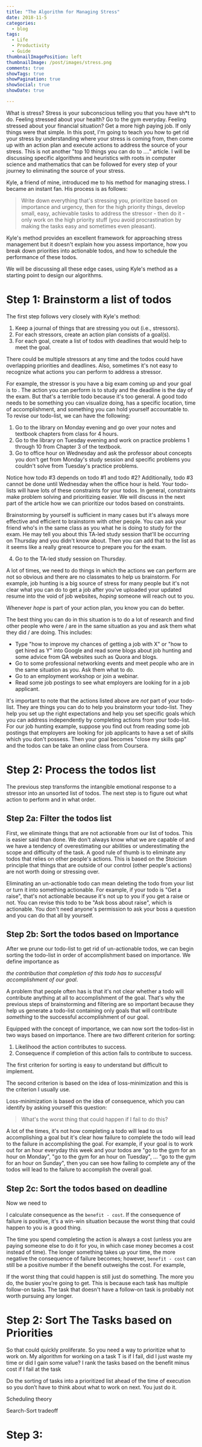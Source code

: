 ```yaml
---
title: "The Algorithm for Managing Stress"
date: 2018-11-5
categories:
  - blog
tags:
  - Life
  - Productivity
  - Guide
thumbnailImagePosition: left
thumbnailImage: /post/images/stress.png
comments: true
showTags: true
showPagination: true
showSocial: true
showDate: true

---
```


What is stress? Stress is your subconscious telling you that you have sh*t to do. Feeling stressed about your health? Go to the gym everyday. Feeling stressed about your financial situation? Get a more high paying job. If only things were that simple. In this post, I'm going to teach you how to get rid your stress by understanding where your stress is coming from, then come up with an action plan and execute actions to address the source of your stress. This is not another "top 10 things you can do to ...." article. I will be discussing specific algorithms and heuristics with roots in computer science and mathematics that can be followed for every step of your journey to eliminating the source of your stress.

<!--more-->

Kyle, a friend of mine, introduced me to his method for managing stress. I became an instant fan. His process is as follows:

> Write down everything that's stressing you, prioritize based on importance and urgency, then for the high priority things, develop small, easy, achievable tasks to address the stressor - then do it - only work on the high priority stuff (you avoid procrastination by making the tasks easy and sometimes even pleasant).

Kyle's method provides an excellent framework for approaching stress management but it doesn't explain how you assess importance, how you break down priorities into actionable todos, and how to schedule the performance of these todos.

We will be discussing all these edge cases, using Kyle's method as a starting point to design our algorithms.

# Step 1: Brainstorm a list of todos

The first step follows very closely with Kyle's method:

1. Keep a journal of things that are stressing you out (i.e., stressors).
2. For each stressors, create an action plan consists of a goal(s).
3. For each goal, create a list of todos with deadlines that would help to meet the goal.

There could be multiple stressors at any time and the todos could have overlapping priorities and deadlines. Also, sometimes it's not easy to recognize what actions you can perform to address a stressor.

For example, the stressor is you have a big exam coming up and your goal is to . The action you can perform is to study and the deadline is the day of the exam. But that's a terrible todo because it's too general. A good todo needs to be something you can visualize doing, has a specific location, time of accomplishment, and something you can hold yourself accountable to. To revise our todo-list, we can have the following:

1. Go to the library on Monday evening and go over your notes and textbook chapters from class for 4 hours.
2. Go to the library on Tuesday evening and work on practice problems 1 through 10 from Chapter 3 of the textbook.
3. Go to office hour on Wednesday and ask the professor about concepts you don't get from Monday's study session and specific problems you couldn't solve from Tuesday's practice problems.

Notice how todo #3 depends on todo #1 and todo #2? Additionally, todo #3 cannot be done until Wednesday when the office hour is held. Your todo-lists will have lots of these constraints for your todos. In general, constraints make problem solving and prioritizing easier. We will discuss in the next part of the article how we can prioritize our todos based on constraints.

Brainstorming by yourself is sufficient in many cases but it's always more effective and efficient to brainstorm with other people. You can ask your friend who's in the same class as you what he is doing to study for the exam. He may tell you about this TA-led study session that'll be occurring on Thursday and you didn't know about. Then you can add that to the list as it seems like a really great resource to prepare you for the exam.

4. Go to the TA-led study session on Thursday.

A lot of times, we need to do things in which the actions we can perform are not so obvious and there are no classmates to help us brainstorm. For example, job hunting is a big source of stress for many people but it's not clear what you can do to get a job after you've uploaded your updated resume into the void of job websites, *hoping* someone will reach out to you.

Whenever *hope* is part of your action plan, you know you can do better.

The best thing you can do in this situation is to do a lot of research and find other people who were / are in the same situation as you and ask them what they did / are doing. This includes:

* Type "how to improve my chances of getting a job with X" or "how to get hired as Y" into Google and read some blogs about job hunting and some advice from QA websites such as Quora and blogs.
* Go to some professional networking events and meet people who are in the same situation as you. Ask them what to do.
* Go to an employment workshop or join a webinar.
* Read some job postings to see what employers are looking for in a job applicant.

It's important to note that the actions listed above are *not* part of your todo-list. They are things you can do to help you brainstorm your todo-list. They help you set up the right expectations and help you set specific goals which you can address independently by completing actions from your todo-list. For our job hunting example, suppose you find out from reading some job postings that employers are looking for job applicants to have a set of skills which you don't possess. Then your goal becomes "close my skills gap" and the todos can be take an online class from Coursera.

# Step 2: Process the todos list

The previous step transforms the intangible emotional response to a stressor into an unsorted list of todos. The next step is to figure out what action to perform and in what order.

## Step 2a: Filter the todos list

First, we eliminate things that are not actionable from our list of todos. This is easier said than done. We don't always know what we are capable of and we have a tendency of overestimating our abilities or underestimating the scope and difficulty of the task. A good rule of thumb is to eliminate any todos that relies on other people's actions. This is based on the Stoicism principle that things that are outside of our control (other people's actions) are not worth doing or stressing over.

Eliminating an un-actionable todo can mean deleting the todo from your list or turn it into something actionable. For example, if your todo is "Get a raise", that's not actionable because it's not up to you if you get a raise or not. You can revise this todo to be "Ask boss about raise", which is actionable. You don't need anyone's permission to ask your boss a question and you can do that all by yourself.

## Step 2b: Sort the todos based on Importance

After we prune our todo-list to get rid of un-actionable todos, we can begin sorting the todo-list in order of accomplishment based on importance. We define importance as

*the contribution that completion of this todo has to successful accomplishment of our goal*.

A problem that people often has is that it's not clear whether a todo will contribute anything at all to accomplishment of the goal. That's why the previous steps of brainstorming and filtering are so important because they help us generate a todo-list containing only goals that will contribute *something* to the successful accomplishment of our goal.

Equipped with the concept of importance, we can now sort the todos-list in two ways based on importance. There are two different criterion for sorting:

1. Likelihood the action contributes to success.
2. Consequence if completion of this action fails to contribute to success.

The first criterion for sorting is easy to understand but difficult to implement.

The second criterion is based on the idea of loss-minimization and this is the criterion I usually use.

Loss-minimization is based on the idea of consequence, which you can identify by asking yourself this question:

> What's the worst thing that could happen if I fail to do this?

A lot of the times, it's not how completing a todo will lead to us accomplishing a goal but it's clear how failure to complete the todo will lead to the failure in accomplishing the goal. For example, if your goal is to work out for an hour everyday this week and your todos are "go to the gym for an hour on Monday", "go to the gym for an hour on Tuesday", ... "go to the gym for an hour on Sunday", then you can see how failing to complete any of the todos will lead to the failure to accomplish the overall goal.

## Step 2c: Sort the todos based on deadline

Now we need to

I calculate consequence as the `benefit - cost`. If the consequence of failure is positive, it's a win-win situation because the worst thing that could happen to you is a good thing.

The time you spend completing the action is always a cost (unless you are paying someone else to do it for you, in which case money becomes a cost instead of time). The longer something takes up your time, the more negative the consequence of failure becomes; however, `benefit - cost` can still be a positive number if the benefit outweighs the cost. For example,


If the worst thing that could happen is still just do something. The more you do, the busier you’re going to get. This is because each task has multiple follow-on tasks. The task that doesn't have a follow-on task is probably not worth pursuing any longer.


# Step 2: Sort The Tasks based on Priorities

So that could quickly proliferate. So you need a way to prioritize what to work on. My algorithm for working on a task T is if I fail, did I just waste my time or did I gain some value? I rank the tasks based on the benefit minus cost if I fail at the task



Do the sorting of tasks into a prioritized list ahead of the time of execution so you don’t have to think about what to work on next. You just do it.

Scheduling theory

Search-Sort tradeoff

# Step 3:
